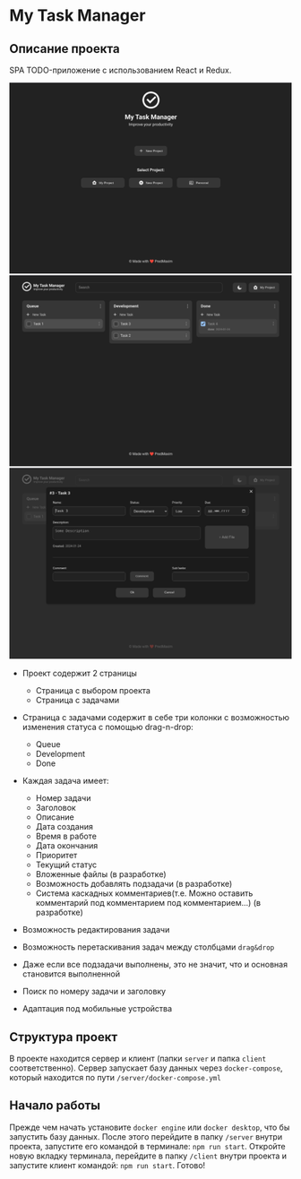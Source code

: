 # My Task Manager

## Описание проекта

SPA TODO-приложение с использованием React и Redux.

![img_2.png](img_2.png)
![img_1.png](img_1.png)
![img_3.png](img_3.png)

- Проект содержит 2 страницы
  - Страница с выбором проекта
  - Страница с задачами

- Страница с задачами содержит в себе три колонки c возможностью изменения статуса с помощью drag-n-drop:
  - Queue
  - Development
  - Done

- Каждая задача имеет:
  - Номер задачи
  - Заголовок
  - Описание
  - Дата создания
  - Время в работе
  - Дата окончания
  - Приоритет
  - Текущий статус
  - Вложенные файлы (в разработке)
  - Возможность добавлять подзадачи (в разработке)
  - Система каскадных комментариев(т.е. Можно оставить комментарий под комментарием под комментарием...) (в разработке)

- Возможность редактирования задачи

- Возможность перетаскивания задач между столбцами `drag&drop`

- Даже если все подзадачи выполнены, это не значит, что и основная становится выполненной

- Поиск по номеру задачи и заголовку

- Адаптация под мобильные устройства

## Структура проект

В проекте находится сервер и клиент (папки `server` и папка `client` соответственно).
Сервер запускает базу данных через `docker-compose`, который находится по пути `/server/docker-compose.yml`

## Начало работы

Прежде чем начать установите `docker engine` или `docker desktop`, что бы запустить базу данных.
После этого перейдите в папку `/server` внутри проекта, запустите его командой в терминале:
`npm run start`.
Откройте новую вкладку терминала, перейдите в папку `/client` внутри проекта и запустите клиент командой:
`npm run start`.
Готово!
